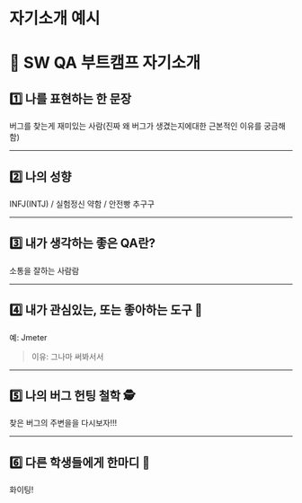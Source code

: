 # 자기소개 예시

# 👋 SW QA 부트캠프 자기소개

## 1️⃣ 나를 표현하는 한 문장
버그를 찾는게 재미있는 사람(진짜 왜 버그가 생겼는지에대한 근본적인 이유를 궁금해 함)

---

## 2️⃣ 나의 성향

INFJ(INTJ) / 실험정신 약함 / 안전빵 추구구

---

## 3️⃣ 내가 생각하는 좋은 QA란?
소통을 잘하는 사람람

---

## 4️⃣ 내가 관심있는, 또는 좋아하는 도구 🧰
예: Jmeter
> 이유: 그나마 써봐서서

---

## 5️⃣ 나의 버그 헌팅 철학 🕵️
찾은 버그의 주변을을 다시보자!!!

---

## 6️⃣ 다른 학생들에게 한마디 💬
화이팅!